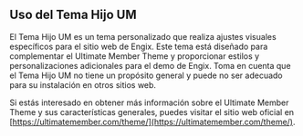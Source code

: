 ## Uso del Tema Hijo UM

El Tema Hijo UM es un tema personalizado que realiza ajustes visuales específicos para el sitio web de Engix. Este tema está diseñado para complementar el Ultimate Member Theme y proporcionar estilos y personalizaciones adicionales para el demo de Engix. Toma en cuenta que el Tema Hijo UM no tiene un propósito general y puede no ser adecuado para su instalación en otros sitios web.

Si estás interesado en obtener más información sobre el Ultimate Member Theme y sus características generales, puedes visitar el sitio web oficial en [https://ultimatemember.com/theme/](https://ultimatemember.com/theme/).

